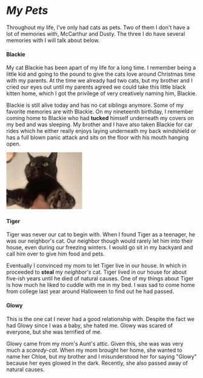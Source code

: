 # *My Pets*

Throughout my life, I've only had cats as pets. Two of them I don't have a lot of memories with, McCarthur and Dusty. The three I do have several memories with I will talk about below.

#### Blackie
My cat Blackie has been apart of my life for a long time. I remember being a little kid and going to the pound to give the cats love around Christmas time with my parents. At the time we already had two cats, but my brother and I cried our eyes out until my parents agreed we could take this little black kitten home, which I got the privilege of very creatively naming him, Blackie.

Blackie is still alive today and has no cat siblings anymore. Some of my favorite memories are with Blackie. On my nineteenth birthday, I remember coming home to Blackie who had **tucked** himself underneath my covers on my bed and was sleeping. My brother and I have also taken Blackie for car rides which he either really enjoys laying underneath my back windshield or has a full blown panic attack and sits on the floor with his mouth hanging open. 

<img src="IMG_8426.jpg" width="200" height="150" /> 

#### Tiger
Tiger was never our cat to begin with. When I found Tiger as a teenager, he was our neighbor's cat. Our neighbor though would rarely let him into their house, even during our freezing winters. I would go sit in my backyard and call him over to give him food and pets. 

Eventually I convinced my mom to let Tiger live in our house. In which in proceeded to **steal** my *neighbor's* cat. Tiger lived in our house for about five-ish years until he died of natural causes. One of my things about Tiger is how much he liked to cuddle with me in my bed. I was sad to come home from college last year around Halloween to find out he had passed.

#### Glowy
This is the one cat I never had a good relationship with. Despite the fact we had Glowy since I was a baby, she hated me. Glowy was scared of everyone, but she was terrified of me.

Glowy came from my mom's Aunt's attic. Given this, she was was very much a *scaredy-cat.* When my mom brought her home, she wanted to name her Chloe, but my brother and I misunderstood her for saying "Glowy" because her eyes glowed in the dark. Recently, she also passed away of natural causes. 